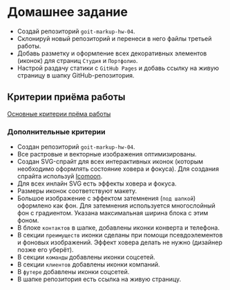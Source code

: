 # Домашнее задание

- Создай репозиторий `goit-markup-hw-04`.
- Склонируй новый репозиторий и перенеси в него файлы третьей работы.
- Добавь разметку и оформление всех декоративных элементов (иконок) для страниц
  `Студия` и `Портфолио`.
- Настрой раздачу статики с `GitHub Pages` и добавь ссылку на живую страницу в
  шапку GitHub-репозитория.

## Критерии приёма работы

[Основные критерии прёма работы](./criteria.md)

### Дополнительные критерии

- Создан репозиторий `goit-markup-hw-04`.
- Все растровые и векторные изображения оптимизированы.
- Создан SVG-спрайт для всех интерактивных иконок (которым необходимо оформлять
  состояние ховера и фокуса). Для создания спрайта используй
  [Icomoon](https://icomoon.io/).
- Для всех инлайн SVG есть эффекты ховера и фокуса.
- Размеры иконок соответствуют макету.
- Большое изображение с эффектом затемнения (`под шапкой`) оформлено как фон.
  Для затемнения используется многослойный фон с градиентом. Указана
  максимальная ширина блока с этим фоном.
- В блоке `контактов` в шапке, добавлены иконки конверта и телефона.
- В секции `преимуществ` иконки сделаны при помощи псевдоэлементов и фоновых
  изображений. Эффект ховера делать не нужно (дизайнер позже его уберёт).
- В секции `команды` добавлены иконки соцсетей.
- В секции `клиентов` добавлены иконки компаний.
- В `футере` добавлены иконки соцсетей.
- В шапке репозитория есть ссылка на живую страницу.
